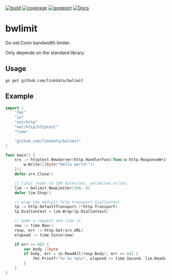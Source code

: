 [![build](https://github.com/linkdata/bwlimit/actions/workflows/go.yml/badge.svg)](https://github.com/linkdata/bwlimit/actions/workflows/go.yml)
[![coverage](https://coveralls.io/repos/github/linkdata/bwlimit/badge.svg?branch=main)](https://coveralls.io/github/linkdata/bwlimit?branch=main)
[![goreport](https://goreportcard.com/badge/github.com/linkdata/bwlimit)](https://goreportcard.com/report/github.com/linkdata/bwlimit)
[![Docs](https://godoc.org/github.com/linkdata/bwlimit?status.svg)](https://godoc.org/github.com/linkdata/bwlimit)

# bwlimit

Go net.Conn bandwidth limiter.

Only depends on the standard library.

## Usage

`go get github.com/linkdata/bwlimit`

## Example

```go
import (
	"fmt"
	"io"
	"net/http"
	"net/http/httptest"
	"time"

	"github.com/linkdata/bwlimit"
)

func main() {
	srv := httptest.NewServer(http.HandlerFunc(func(w http.ResponseWriter, r *http.Request) {
		w.Write([]byte("Hello world!"))
	}))
	defer srv.Close()

	// limit reads to 100 bytes/sec, unlimited writes
	lim := bwlimit.NewLimiter(100, 0)
	defer lim.Stop()

	// wrap the default http transport DialContext
	tp := http.DefaultTransport.(*http.Transport)
	tp.DialContext = lim.Wrap(tp.DialContext)

	// make a request and time it
	now := time.Now()
	resp, err := http.Get(srv.URL)
	elapsed := time.Since(now)

	if err == nil {
		var body []byte
		if body, err = io.ReadAll(resp.Body); err == nil {
			fmt.Printf("%v %v %q\n", elapsed >= time.Second, lim.Reads.Count.Load() > 100, string(body))
		}
	}
}
```